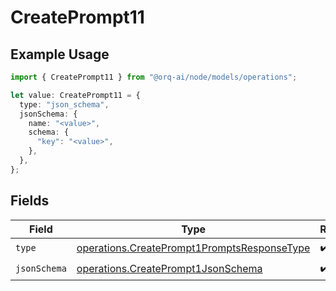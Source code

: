 # CreatePrompt11

## Example Usage

```typescript
import { CreatePrompt11 } from "@orq-ai/node/models/operations";

let value: CreatePrompt11 = {
  type: "json_schema",
  jsonSchema: {
    name: "<value>",
    schema: {
      "key": "<value>",
    },
  },
};
```

## Fields

| Field                                                                                                      | Type                                                                                                       | Required                                                                                                   | Description                                                                                                |
| ---------------------------------------------------------------------------------------------------------- | ---------------------------------------------------------------------------------------------------------- | ---------------------------------------------------------------------------------------------------------- | ---------------------------------------------------------------------------------------------------------- |
| `type`                                                                                                     | [operations.CreatePrompt1PromptsResponseType](../../models/operations/createprompt1promptsresponsetype.md) | :heavy_check_mark:                                                                                         | N/A                                                                                                        |
| `jsonSchema`                                                                                               | [operations.CreatePrompt1JsonSchema](../../models/operations/createprompt1jsonschema.md)                   | :heavy_check_mark:                                                                                         | N/A                                                                                                        |